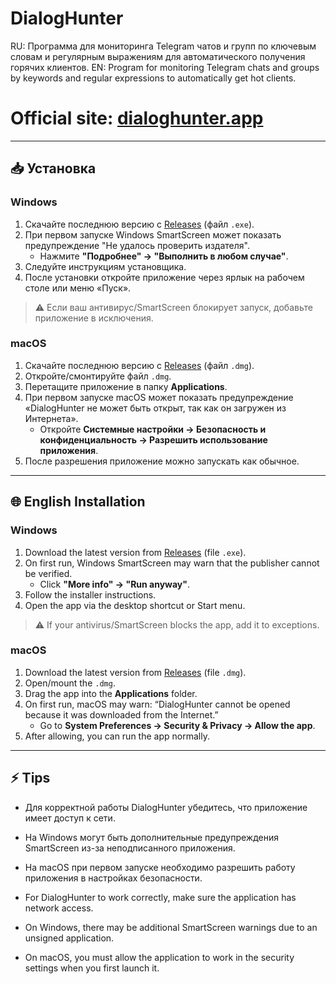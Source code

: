 # DialogHunter

RU: Программа для мониторинга Telegram чатов и групп по ключевым словам и регулярным выражениям для автоматического получения горячих клиентов.
EN: Program for monitoring Telegram chats and groups by keywords and regular expressions to automatically get hot clients.

# Official site: [dialoghunter.app](https://dialoghunter.app)

---

## 📥 Установка

### Windows

1. Скачайте последнюю версию с [Releases](https://github.com/dialoghunter/app/releases/) (файл `.exe`).
2. При первом запуске Windows SmartScreen может показать предупреждение "Не удалось проверить издателя".  
   - Нажмите **"Подробнее" → "Выполнить в любом случае"**.
3. Следуйте инструкциям установщика.
4. После установки откройте приложение через ярлык на рабочем столе или меню «Пуск».

> ⚠️ Если ваш антивирус/SmartScreen блокирует запуск, добавьте приложение в исключения.

### macOS

1. Скачайте последнюю версию с [Releases](https://github.com/dialoghunter/app/releases/) (файл `.dmg`).
2. Откройте/смонтируйте файл `.dmg`.
3. Перетащите приложение в папку **Applications**.
4. При первом запуске macOS может показать предупреждение «DialogHunter не может быть открыт, так как он загружен из Интернета».  
   - Откройте **Системные настройки → Безопасность и конфиденциальность → Разрешить использование приложения**.
5. После разрешения приложение можно запускать как обычное.

---

## 🌐 English Installation

### Windows

1. Download the latest version from [Releases](https://github.com/dialoghunter/app/releases/) (file `.exe`).
2. On first run, Windows SmartScreen may warn that the publisher cannot be verified.  
   - Click **"More info" → "Run anyway"**.
3. Follow the installer instructions.
4. Open the app via the desktop shortcut or Start menu.

> ⚠️ If your antivirus/SmartScreen blocks the app, add it to exceptions.

### macOS

1. Download the latest version from [Releases](https://github.com/dialoghunter/app/releases/) (file `.dmg`).
2. Open/mount the `.dmg`.
3. Drag the app into the **Applications** folder.
4. On first run, macOS may warn: “DialogHunter cannot be opened because it was downloaded from the Internet.”  
   - Go to **System Preferences → Security & Privacy → Allow the app**.
5. After allowing, you can run the app normally.

---

## ⚡ Tips

- Для корректной работы DialogHunter убедитесь, что приложение имеет доступ к сети.
- На Windows могут быть дополнительные предупреждения SmartScreen из-за неподписанного приложения.
- На macOS при первом запуске необходимо разрешить работу приложения в настройках безопасности.

- For DialogHunter to work correctly, make sure the application has network access.
- On Windows, there may be additional SmartScreen warnings due to an unsigned application.
- On macOS, you must allow the application to work in the security settings when you first launch it.
